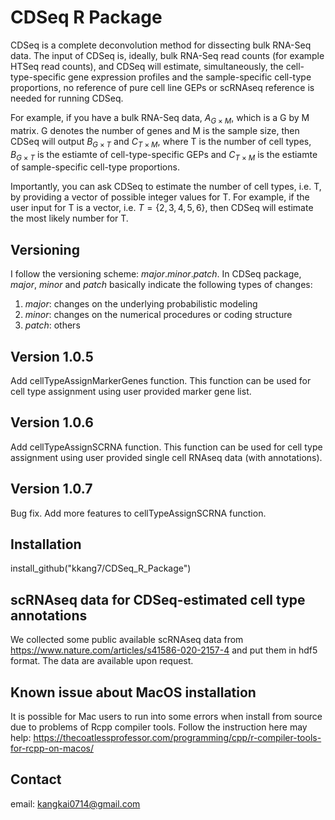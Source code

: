 # CDSeq R Package
CDSeq is a complete deconvolution method for dissecting bulk RNA-Seq data. The input of CDSeq is, ideally, bulk RNA-Seq read counts (for example HTSeq read counts), and CDSeq will estimate, simultaneously, the cell-type-specific gene expression profiles and the sample-specific cell-type proportions, no reference of pure cell line GEPs or scRNAseq reference is needed for running CDSeq. 

For example, if you have a bulk RNA-Seq data, $A_{G\times M}$, which is a G by M matrix. G denotes the number of genes and M is the sample size, then CDSeq will output $B_{G\times T}$ and $C_{T\times M}$, where T is the number of cell types, $B_{G\times T}$ is the estiamte of cell-type-specific GEPs and $C_{T\times M}$ is the estiamte of sample-specific cell-type proportions. 

Importantly, you can ask CDSeq to estimate the number of cell types, i.e. T, by providing a vector of possible integer values for T. For example, if the user input for T is a vector, i.e. $T=\{2,3,4,5,6\}$, then CDSeq will estimate the most likely number for T.    

 
## Versioning 
I follow the versioning scheme: *major*.*minor*.*patch*. In CDSeq package, *major*, *minor* and *patch* basically indicate the following types of changes:
1. *major*: changes on the underlying probabilistic modeling 
2. *minor*: changes on the numerical procedures or coding structure
3. *patch*: others

## Version 1.0.5
Add cellTypeAssignMarkerGenes function. This function can be used for cell type assignment using user provided marker gene list.

## Version 1.0.6
Add cellTypeAssignSCRNA function. This function can be used for cell type assignment using user provided single cell RNAseq data (with annotations).

## Version 1.0.7
Bug fix. Add more features to cellTypeAssignSCRNA function.

## Installation

install_github("kkang7/CDSeq_R_Package")

## scRNAseq data for CDSeq-estimated cell type annotations
We collected some public available scRNAseq data from https://www.nature.com/articles/s41586-020-2157-4 and put them in hdf5 format. The data are available upon request. 

## Known issue about MacOS installation
It is possible for Mac users to run into some errors when install from source due to problems of Rcpp compiler tools. Follow the instruction here may help: https://thecoatlessprofessor.com/programming/cpp/r-compiler-tools-for-rcpp-on-macos/
 

## Contact 
email: kangkai0714@gmail.com
